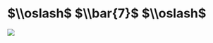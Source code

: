 # $\\oslash$ $\\bar{7}$ $\\oslash$

![](https://www.nta.go.jp/tmp/86b198ae-41e1-42c8-a4b1-51db4f596313/images/5d2b1919cd918b2e4036e47d0be704f6df5957e5f93205fd7c45c4248c07d5bf.jpg)